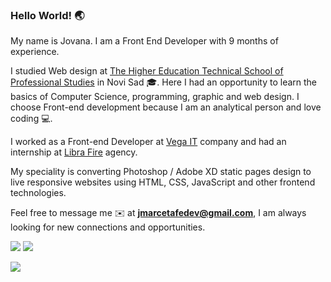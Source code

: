 ### Hello World! 🌏

My name is Jovana. I am a Front End Developer with 9 months of experience.

I studied Web design at [The Higher Education Technical School of Professional Studies](http://vtsns.edu.rs/about-the-school/) in Novi Sad 🎓. Here I had an opportunity to learn the basics of Computer Science, programming, graphic and web design. I choose Front-end development because I am an analytical person and love coding 💻.

I worked as a Front-end Developer at [Vega IT](https://www.vegait.rs/) company and had an internship at [Libra Fire](https://www.librafire.com/) agency.

My speciality is converting Photoshop / Adobe XD static pages design to live responsive websites using HTML, CSS, JavaScript and other frontend technologies.

Feel free to message me ✉️ at <strong>jmarcetafedev@gmail.com</strong>, I am always looking for new connections and opportunities.

[<img src="https://img.shields.io/badge/linkedin-%230077B5.svg?&style=for-the-badge&logo=linkedin&logoColor=white" />](https://www.linkedin.com/in/jovanamarceta)
[<img src="https://img.shields.io/badge/portfolio-%230077B5.svg?&style=for-the-badge&color=green" />](https://jovana-marceta.github.io/app/index.html)


![](https://komarev.com/ghpvc/?username=jovana-marceta&color=brightgreen)
